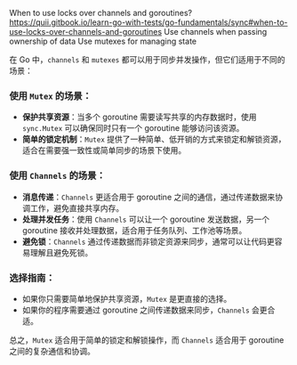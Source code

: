 When to use locks over channels and goroutines?
https://quii.gitbook.io/learn-go-with-tests/go-fundamentals/sync#when-to-use-locks-over-channels-and-goroutines
Use channels when passing ownership of data
Use mutexes for managing state

在 Go 中，`channels` 和 `mutexes` 都可以用于同步并发操作，但它们适用于不同的场景：

### 使用 `Mutex` 的场景：
- **保护共享资源**：当多个 goroutine 需要读写共享的内存数据时，使用 `sync.Mutex` 可以确保同时只有一个 goroutine 能够访问该资源。
- **简单的锁定机制**：`Mutex` 提供了一种简单、低开销的方式来锁定和解锁资源，适合在需要强一致性或简单同步的场景下使用。

### 使用 `Channels` 的场景：
- **消息传递**：`Channels` 更适合用于 goroutine 之间的通信，通过传递数据来协调工作，避免直接共享内存。
- **处理并发任务**：使用 `Channels` 可以让一个 goroutine 发送数据，另一个 goroutine 接收并处理数据，适合用于任务队列、工作池等场景。
- **避免锁**：`Channels` 通过传递数据而非锁定资源来同步，通常可以让代码更容易理解且避免死锁。

### 选择指南：
- 如果你只需要简单地保护共享资源，`Mutex` 是更直接的选择。
- 如果你的程序需要通过 goroutine 之间传递数据来同步，`Channels` 会更合适。

总之，`Mutex` 适合用于简单的锁定和解锁操作，而 `Channels` 适合用于 goroutine 之间的复杂通信和协调。
